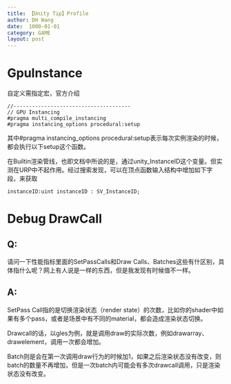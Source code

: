 ```yaml
---
title: 【Unity Tip】Profile
author: DH Wang
date:  1000-01-01
category: GAME
layout: post
---
```


# GpuInstance 

自定义需指定宏，官方介绍
```
//--------------------------------------
// GPU Instancing
#pragma multi_compile_instancing
#pragma instancing_options procedural:setup
```
其中#pragma instancing_options procedural:setup表示每次实例渲染的时候，都会执行以下setup这个函数。

在Builtin渲染管线，也即文档中所说的是，通过unity_InstanceID这个变量。但实测在URP中不起作用。经过搜索发现，可以在顶点函数输入结构中增加如下字段，来获取

```
instanceID:uint instanceID : SV_InstanceID; 
```

 

# Debug DrawCall
## Q:
请问一下性能指标里面的SetPassCalls和Draw Calls、Batches这些有什区别，具体指什么呢？网上有人说是一样的东西，但是我发现有时候值不一样。
## A:
SetPass Call指的是切换渲染状态（render state）的次数，比如你的shader中如果有多个pass，或者是场景中有不同的material，都会造成渲染状态切换。

Drawcall的话，以gles为例，就是调用draw的实际次数，例如drawarray、drawelement，调用一次都会增加。

Batch则是会在第一次调用draw行为的时候加1，如果之后渲染状态没有改变，则batch的数量不再增加，但是一次batch内可能会有多次drawcall调用，只是渲染状态没有改变。